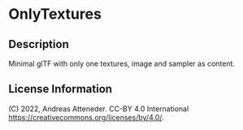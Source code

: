 # OnlyTextures

## Description

Minimal glTF with only one textures, image and sampler as content.

## License Information

(C) 2022, Andreas Atteneder. CC-BY 4.0 International https://creativecommons.org/licenses/by/4.0/. 
